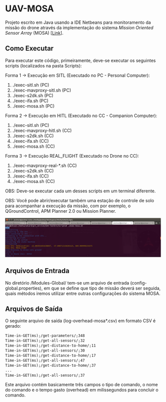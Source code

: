 # UAV-MOSA

Projeto escrito em Java usando a IDE Netbeans para monitoramento da missão do drone através da implementação do sistema *Mission Oriented Sensor Array* (MOSA) [[Link](http://www.teses.usp.br/teses/disponiveis/55/55134/tde-12072016-102631/pt-br.php)].

## Como Executar

Para executar este código, primeiramente, deve-se executar os seguintes scripts (localizados na pasta Scripts):

Forma 1 -> Execução em SITL (Executado no PC - Personal Computer):

1. ./exec-sitl.sh                  (PC)
2. ./exec-mavproxy-sitl.sh         (PC)
3. ./exec-s2dk.sh                  (PC)
4. ./exec-ifa.sh                   (PC)
5. ./exec-mosa.sh                  (PC)

Forma 2 -> Execução em HITL (Executado no CC - Companion Computer):

1. ./exec-sitl.sh                  (PC)
2. ./exec-mavproxy-hitl.sh         (CC)
3. ./exec-s2dk.sh                  (CC)
4. ./exec-ifa.sh                   (CC)
5. ./exec-mosa.sh                  (CC)

Forma 3 -> Execução REAL_FLIGHT (Executado no Drone no CC):

1. ./exec-mavproxy-real-*.sh       (CC)
2. ./exec-s2dk.sh                  (CC)
3. ./exec-ifa.sh                   (CC)
4. ./exec-mosa.sh                  (CC)

OBS: Deve-se executar cada um desses scripts em um terminal diferente.

OBS: Você pode abrir/executar também uma estação de controle de solo para acompanhar a execução da missão, com por exemplo, o QGroundControl, APM Planner 2.0 ou Mission Planner.

![](./Figures/exec-mosa.png)

## Arquivos de Entrada

No diretório /Modules-Global/ tem-se um arquivo de entrada (config-global.properties), em que se define que tipo de missão deverá ser seguida, quais métodos iremos utilizar entre outras configurações do sistema MOSA.

## Arquivos de Saída

O seguinte arquivo de saída (log-overhead-mosa*.csv) em formato CSV é gerado: 

```
Time-in-GET(ms);/get-parameters/;348
Time-in-GET(ms);/get-all-sensors/;32
Time-in-GET(ms);/get-distance-to-home/;11
Time-in-GET(ms);/get-all-sensors/;30
Time-in-GET(ms);/get-distance-to-home/;17
Time-in-GET(ms);/get-all-sensors/;47
Time-in-GET(ms);/get-distance-to-home/;37
...
Time-in-GET(ms);/get-all-sensors/;37
```

Este arquivo contém basicamente três campos o tipo de comando, o nome do comando e o tempo gasto (overhead) em milissegundos para concluir o comando.

